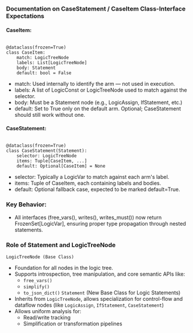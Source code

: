 ### Documentation on CaseStatement / CaseItem Class-Interface Expectations

#### CaseItem:
```

@dataclass(frozen=True)
class CaseItem:
    match: LogicTreeNode
    labels: List[LogicTreeNode]
    body: Statement
    default: bool = False
```
  * match: Used internally to identify the arm — not used in execution.
  * labels: A list of LogicConst or LogicTreeNode used to match against the selector.
  * body: Must be a Statement node (e.g., LogicAssign, IfStatement, etc.)
  * default: Set to True only on the default arm. Optional; CaseStatement should still work without one.
#### CaseStatement:

```

@dataclass(frozen=True)
class CaseStatement(Statement):
    selector: LogicTreeNode
    items: Tuple[CaseItem, ...]
    default: Optional[CaseItem] = None
```
  * selector: Typically a LogicVar to match against each arm's label.
  * items: Tuple of CaseItem, each containing labels and bodies.
  * default: Optional fallback case, expected to be marked default=True.

### Key Behavior:
* All interfaces (free_vars(), writes(), writes_must()) now return FrozenSet[LogicVar], ensuring proper type propagation through nested statements.

### Role of Statement and LogicTreeNode
`LogicTreeNode (Base Class)`
* Foundation for all nodes in the logic tree.
* Supports introspection, tree manipulation, and core semantic APIs like:
  * `free_vars()`
  * `simplify()`
  * `to_json_dict()`
`Statement` (New Base Class for Logic Statements)
* Inherits from `LogicTreeNode`, allows specialization for control-flow and dataflow nodes (like `LogicAssign`, `IfStatement`, `CaseStatement`)
* Allows uniform analysis for:
  * Read/write tracking
  * Simplification or transformation pipelines
